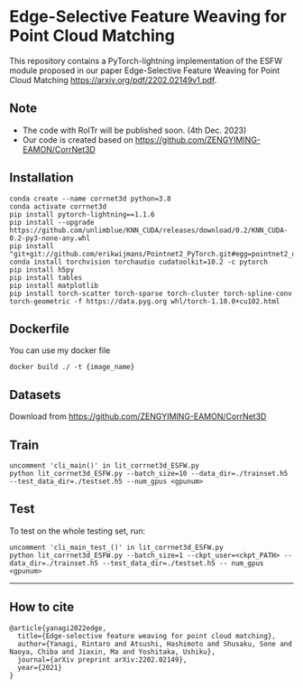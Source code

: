 # Edge-Selective Feature Weaving for Point Cloud Matching
This repository contains a PyTorch-lightning implementation of the ESFW module proposed in our paper Edge-Selective Feature Weaving for Point Cloud Matching https://arxiv.org/pdf/2202.02149v1.pdf. 

## Note
- The code with RoITr will be published soon. (4th Dec. 2023)
- Our code is created based on https://github.com/ZENGYIMING-EAMON/CorrNet3D

## Installation
```
conda create --name corrnet3d python=3.8
conda activate corrnet3d
pip install pytorch-lightning==1.1.6
pip install --upgrade https://github.com/unlimblue/KNN_CUDA/releases/download/0.2/KNN_CUDA-0.2-py3-none-any.whl
pip install "git+git://github.com/erikwijmans/Pointnet2_PyTorch.git#egg=pointnet2_ops&subdirectory=pointnet2_ops_lib"
conda install torchvision torchaudio cudatoolkit=10.2 -c pytorch
pip install h5py
pip install tables
pip install matplotlib
pip install torch-scatter torch-sparse torch-cluster torch-spline-conv torch-geometric -f https://data.pyg.org whl/torch-1.10.0+cu102.html
```

## Dockerfile
You can use my docker file
```
docker build ./ -t {image_name}
```

## Datasets
Download from https://github.com/ZENGYIMING-EAMON/CorrNet3D


## Train
```python:sample
uncomment 'cli_main()' in lit_corrnet3d_ESFW.py
python lit_corrnet3d_ESFW.py --batch_size=10 --data_dir=./trainset.h5 --test_data_dir=./testset.h5 --num_gpus <gpunum>
```

## Test
To test on the whole testing set, run:
```python:sample
uncomment 'cli_main_test_()' in lit_corrnet3d_ESFW.py
python lit_corrnet3d_ESFW.py --batch_size=1 --ckpt_user=<ckpt_PATH> --data_dir=./trainset.h5 --test_data_dir=./testset.h5 -- num_gpus <gpunum>
```
---
## How to cite
```
@article{yanagi2022edge,
  title={Edge-selective feature weaving for point cloud matching},
  author={Yanagi, Rintaro and Atsushi, Hashimoto and Shusaku, Sone and Naoya, Chiba and Jiaxin, Ma and Yoshitaka, Ushiku},
  journal={arXiv preprint arXiv:2202.02149},
  year={2021}
}
```
